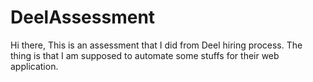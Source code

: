 # DeelAssessment
Hi there,
This is an assessment that I did from Deel hiring process. The thing is that I am supposed to automate some stuffs for their web application.
